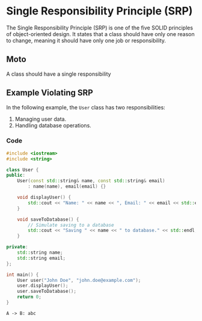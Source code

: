 # Single Responsibility Principle (SRP)

The Single Responsibility Principle (SRP) is one of the five SOLID principles of object-oriented design. It states that a class should have only one reason to change, meaning it should have only one job or responsibility.

## Moto

A class should have a single responsibility

## Example Violating SRP

In the following example, the `User` class has two responsibilities:

1. Managing user data.
2. Handling database operations.

### Code

```cpp
#include <iostream>
#include <string>

class User {
public:
    User(const std::string& name, const std::string& email)
        : name(name), email(email) {}

    void displayUser() {
        std::cout << "Name: " << name << ", Email: " << email << std::endl;
    }

    void saveToDatabase() {
        // Simulate saving to a database
        std::cout << "Saving " << name << " to database." << std::endl;
    }

private:
    std::string name;
    std::string email;
};

int main() {
    User user("John Doe", "john.doe@example.com");
    user.displayUser();
    user.saveToDatabase();
    return 0;
}
```

```plantuml
A -> B: abc
```
